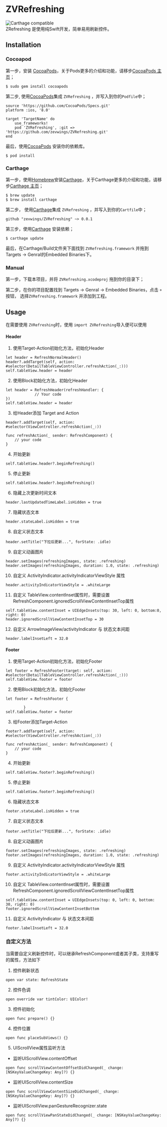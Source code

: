 # ZVRefreshing

![Carthage compatible](https://img.shields.io/badge/Carthage-compatible-4BC51D.svg?style=flat)[](https://github.com/Carthage/Carthage)
<br/>
ZRefreshing 是使用纯Swift开发，简单易用刷新控件。


## Installation
### Cocoapod
第一步，安装 [CocoaPods](https://cocoapods.org)，关于Pods更多的介绍和功能，请移步[CocoaPods 主页](https://cocoapods.org)；

```
$ sudo gem install cocoapods
```
第二步, 使用[CocoaPods](https://cocoapods.org)集成 `ZVRefreshing` ，并写入到你的`Podfile`中；

```
source 'https://github.com/CocoaPods/Specs.git'
platform :ios, '8.0'

target 'TargetName' do
    use_frameworks!
    pod 'ZVRefreshing', :git => 'https://github.com/zevwings/ZVRefreshing.git'
end
```

最后，使用[CocoaPods](https://cocoapods.org) 安装你的依赖库。

```
$ pod install
```
### Carthage 

第一步，使用[Homebrew](https://brew.sh)安装[Carthage](https://github.com/Carthage/Carthage)，关于Carthage更多的介绍和功能，请移步[Carthage 主页](https://github.com/Carthage/Carthage)；

```
$ brew update
$ brew install carthage
```

第二步， 使用[Carthage](https://github.com/Carthage/Carthage)集成 `ZVRefreshing` ，并写入到你的`Cartfile`中；

```
github "zevwings/ZVRefreshing" ~> 0.0.1
```

第三步，使用[Carthage](https://github.com/Carthage/Carthage) 安装依赖；

```
$ carthage update
```

最后，在Carthage/Build文件夹下面找到 `ZVRefreshing.framework` 并拖到Targets -> Genral的Embedded Binaries下。

### Manual
第一步，下载本项目，并将 `ZVRefreshing.xcodeproj` 拖到你的目录下；

第二步，在你的项目配置找到 Targets -> Genral -> Embedded Binaries，点击 `+` 按钮， 选择`ZVRefreshing.framework` 并添加到工程。 

## Usage
在需要使用 `ZVRefreshing`时，使用 `import ZVRefreshing`导入便可以使用

#### Header
1. 使用Target-Action初始化方法，初始化Header

```
let header = RefreshNormalHeader()
header?.addTarget(self, action: #selector(DetailTableViewController.refreshAction(_:)))
self.tableView.header = header

```

2. 使用Block初始化方法，初始化Header

```
let header = RefreshHeader(refreshHandler: {
             // Your code
})
self.tableView.header = header
```

3. 给Header添加 Target and Action

```
header?.addTarget(self, action: #selector(ViewController.refreshAction(_:))

func refreshAction(_ sender: RefreshComponent) {
    // your code
}
```

4. 开始更新

```
self.tableView.header?.beginRefreshing()
```

5. 停止更新

```
self.tableView.header?.beginRefreshing()
```

6. 隐藏上次更新时间文本

```
header.lastUpdatedTimeLabel.isHidden = true
```

7. 隐藏状态文本

```
header.stateLabel.isHidden = true
```

8. 自定义状态文本

```
header.setTitle("下拉后更新...", forState: .idle)
```

9. 自定义动画图片

```
header.setImages(refreshingImages, state: .refreshing)
header.setImages(refreshingImages, duration: 1.0, state: .refreshing)
```

10. 自定义 ActivityIndicator.activityIndicatorViewStyle 属性

```
header.activityIndicatorViewStyle = .whiteLarge
```

11. 自定义 TableView.contentInset属性时，需要设置 RefreshComponent.ignoredScrollViewContentInsetTop属性

```
self.tableView.contentInset = UIEdgeInsets(top: 30, left: 0, bottom:0, right: 0)
header.ignoredScrollViewContentInsetTop = 30
```

12. 自定义 ArrowImageView/activityIndicator 与 状态文本间距

```
header.labelInsetLeft = 32.0
```

#### Footer
1. 使用Target-Action初始化方法，初始化Footer

```
let footer = RefreshFooter(target: self, action: #selector(DetailTableViewController.refreshAction(_:)))
self.tableView.footer = footer

```

2. 使用Block初始化方法，初始化Footer

```
let footer = RefreshFooter {
            
        }
self.tableView.footer = footer
```

3. 给Footer添加Target-Action

```
footer?.addTarget(self, action: #selector(ViewController.refreshAction(_:))

func refreshAction(_ sender: RefreshComponent) {
    // your code
}
```

4. 开始更新

```
self.tableView.footer?.beginRefreshing()
```

5. 停止更新

```
self.tableView.footer?.beginRefreshing()
```

6. 隐藏状态文本

```
footer.stateLabel.isHidden = true
```

7. 自定义状态文本

```
footer.setTitle("下拉后更新...", forState: .idle)
```

8. 自定义动画图片

```
footer.setImages(refreshingImages, state: .refreshing)
footer.setImages(refreshingImages, duration: 1.0, state: .refreshing)
```

9. 自定义 ActivityIndicator.activityIndicatorViewStyle 属性

```
footer.activityIndicatorViewStyle = .whiteLarge
```

10. 自定义 TableView.contentInset属性时，需要设置 RefreshComponent.ignoredScrollViewContentInsetTop属性

```
self.tableView.contentInset = UIEdgeInsets(top: 0, left: 0, bottom: 30, right: 0)
footer.ignoredScrollViewContentInsetBottom
```

11. 自定义 ActivityIndicator 与 状态文本间距

```
footer.labelInsetLeft = 32.0
```

### 自定义方法

当需要自定义刷新控件时，可以继承RefreshComponent或者其子类，支持重写的属性，方法如下
1. 控件刷新状态 

```
open var state: RefreshState
```

2. 控件色调    

```
open override var tintColor: UIColor!
```

3. 控件初始化
   
```
open func prepare() {}
```
   
4. 控件位置

```
open func placeSubViews() {}
```

5. UIScrollView属性监听方法

- 监听UIScrollView.contentOffset

```
open func scrollViewContentOffsetDidChanged(_ change: [NSKeyValueChangeKey: Any]?) {}
``` 

- 监听UIScrollView.contentSize

```
open func scrollViewContentSizeDidChanged(_ change: [NSKeyValueChangeKey: Any]?) {}
```    
- 监听UIScrollView.panGestureRecognizer.state

```
open func scrollViewPanStateDidChanged(_ change: [NSKeyValueChangeKey: Any]?) {}
```



